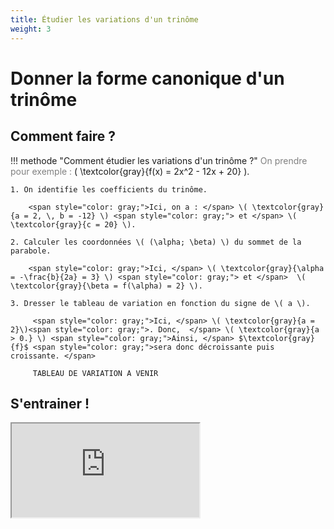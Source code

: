 ```yaml
---
title: Étudier les variations d'un trinôme
weight: 3
---
```


# Donner la forme canonique d'un trinôme

## Comment faire ?

!!! methode "Comment étudier les variations d'un trinôme ?"
    <span style="color: gray;">On prendre pour exemple : </span> \( \textcolor{gray}{f(x) = 2x^2 - 12x + 20} \).

    1. On identifie les coefficients du trinôme. 
        
        <span style="color: gray;">Ici, on a : </span> \( \textcolor{gray}{a = 2, \, b = -12} \) <span style="color: gray;"> et </span> \( \textcolor{gray}{c = 20} \).

    2. Calculer les coordonnées \( (\alpha; \beta) \) du sommet de la parabole.

        <span style="color: gray;">Ici, </span> \( \textcolor{gray}{\alpha = -\frac{b}{2a} = 3} \) <span style="color: gray;"> et </span>  \( \textcolor{gray}{\beta = f(\alpha) = 2} \).

    3. Dresser le tableau de variation en fonction du signe de \( a \).

         <span style="color: gray;">Ici, </span> \( \textcolor{gray}{a = 2}\)<span style="color: gray;">. Donc,  </span> \( \textcolor{gray}{a > 0.} \) <span style="color: gray;">Ainsi, </span> $\textcolor{gray}{f}$ <span style="color: gray;">sera donc décroissante puis croissante. </span> 

         TABLEAU DE VARIATION A VENIR

        
## S'entrainer !

<iframe src="https://coopmaths.fr/alea/?EEEE2e0a2949181615fa155e0f22272e13461dc313fa14c50f2717e60f1d17e612c72d0a13f326f117e60f2e2dfe272e27eb12d414bb294918182633134b12d20f2717e60f1d17e612c72922132b26f117e60f2e2dfe272e13cd1466164b294918182633134b139a0f2217e60f2e2dfe272e26f0146712c7294918182633134b12d30f2717e70f1d17e612c72922132b26f117e60f2f181a2a762e5e0f1e2d0a13ff133612d1132b2d9a2d9d27920e8714d813f2139e15fa2da6275a27c7111927c81123263729462d9a2bab2cf82716139e13a02e0311212cd22afe139e1a400e8714d7149e2783" class="exerciseur" allowfullscreen></iframe>